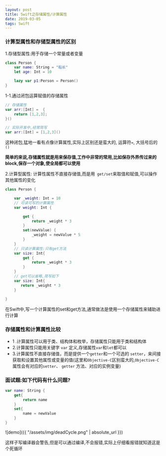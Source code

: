 ```yaml
---
layout: post
title: Swift之存储属性/计算属性
date: 2019-03-05
tags: Swift
---
```


### 计算型属性和存储型属性的区别

1.存储型属性:用于存储一个常量或者变量
```swift
class Person {
    var name: String = "船长"
    let age: Int = 10

    lazy var p1:Person = Person()
}
```

1-1.通过闭包运算赋值的存储属性
```swift
// 存储属性
var arr:[Int] =  {
    return [1,2,3];
}()

// 实际开发中,经常简写
var arr:[Int] = [1,2,3]()
```
这种闭包,猛地一看有点像计算属性,实际上区别还是蛮大的, 运算符`=`, 大括号后的`()`

**简单的来说,存储属性就是用来保存值,工作中非常的常用,比如保存外界传过来的block,保存一个对象,使全局都可以使用**

2.计算型属性: 计算性属性不直接存储值,而是用` get/set`来取值和赋值,可以操作其他属性的变化
```swift
class Person {

    var _weight: Int = 10
    // 可读可写的计算属性
    var weight: Int {

        get {
            return _weight * 3
        }
        set(newValue) { 
            _weight = newValue * 5
        }
    }
    // 只读计算属性:只有get方法
    var size: Int{
        get {
            return _weight * 3
        }
    }
    // get可以省略,简写如下
    var size: Int{
       return _weight * 3
    }
    
}
```
在Swift中,写一个计算属性的set和get方法,通常做法是使用一个存储属性来辅助进行计算

### 存储属性和计算属性比较
- 1 .计算属性可以用于类、结构体和枚举，存储属性只能用于类和结构体
- 2.计算属性只能用关键字 `var` 定义,存储属性`var`和`let`都可以
- 3.计算属性不直接存储值，而是提供一个`getter`和一个可选的 `setter`，来间接获取和设置其他属性或变量的值(这里和`Objective-C`区别蛮大的,`Objective-C`属性会有对应的`setter`、 `getter` 方法、对应的实例变量)

### 面试题:如下代码有什么问题?
```swift
var name: String {
    get{
        return name
    }
    set{
        name = newValue
    }
}
```

![demo]({{ "/assets/img/deadCycle.png" | absolute_url }})

这样子写编译器会警告,但是可以通过编译,不会报错,实际上仔细看报错就知道这是个死循环
